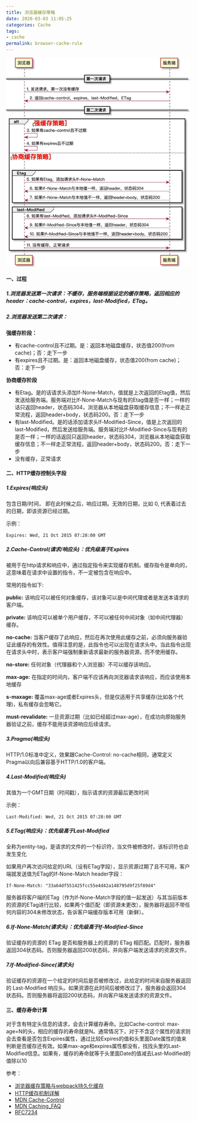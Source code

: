 ```yaml
---
title: 浏览器缓存策略
date: 2020-03-03 11:05:25
categories: Cache
tags:
- cache
permalink: browser-cache-rule
---
```

![](../images/browser-cache.jpeg)
<!--more-->

#### 一、过程
##### 1.浏览器发送第一次请求：不缓存，服务端根据设定的缓存策略，返回相应的header：cache-control，expires，last-Modified，ETag。
##### 2.浏览器发送第二次请求：
**强缓存阶段：**
- 有cache-control且不过期。是：返回本地磁盘缓存，状态值200(from cache)；否：走下一步
- 有expires且不过期。是：返回本地磁盘缓存，状态值200(from cache)；否：走下一步

**协商缓存阶段**
- 有Etag。是的话请求头添加If-None-Match，值就是上次返回的Etag值，然后发送给服务端。服务端对比If-None-Match与现有的Etag值是否一样；一样的话只返回header，状态码304，浏览器从本地磁盘获取缓存信息；不一样走正常流程，返回header+body，状态码200。否：走下一步
- 有last-Modified。是的话添加请求头If-Modified-Since，值是上次返回的last-Modified，然后发送给服务端。服务端对比If-Modified-Since与现有的是否一样；一样的话返回只返回header，状态码304，浏览器从本地磁盘获取缓存信息；不一样走正常流程，返回header+body，状态码200。否：走下一步
- 没有缓存，正常请求

#### 二、HTTP缓存控制头字段
##### 1.Expires(响应头)
包含日期/时间， 即在此时候之后，响应过期。无效的日期，比如 0, 代表着过去的日期，即该资源已经过期。

示例：
```
Expires: Wed, 21 Oct 2015 07:28:00 GMT
```

##### 2.Cache-Control(请求/响应头)：优先级高于Expires
被用于在http请求和响应中，通过指定指令来实现缓存机制。缓存指令是单向的，这意味着在请求中设置的指令，不一定被包含在响应中。

常用的指令如下:

**public:** 该响应可以被任何对象缓存，该对象可以是中间代理或者是发送本请求的客户端。

**private:** 该响应可以被单个用户缓存，不可以被任何中间对象（如中间代理器）缓存。

**no-cache:** 当客户缓存了此响应，然后在再次使用此缓存之前，必须向服务器验证此缓存的有效性。值得注意的是，此指令也可以出现在请求头中。当此指令出现在请求头中时，表示客户端强制重新请求最新的服务器资源，而不使用缓存。

**no-store:** 任何对象（代理器和个人浏览器）不可以缓存该响应。

**max-age:** 在指定的时间内，客户端不应该再向浏览器请求该响应，而应该使用本地缓存

**s-maxage:** 覆盖max-age或者Expires头，但是仅适用于共享缓存(比如各个代理)，私有缓存会忽略它。

**must-revalidate:** 一旦资源过期（比如已经超过max-age），在成功向原始服务器验证之前，缓存不能用该资源响应后续请求。

##### 3.Pragma(响应头)
HTTP/1.0标准中定义，效果跟Cache-Control: no-cache相同，通常定义Pragma以向后兼容基于HTTP/1.0的客户端。

##### 4.Last-Modified(响应头)
其值为一个GMT日期（时间戳），指示请求的资源最后更改时间

示例：
```
Last-Modified: Wed, 21 Oct 2015 07:28:00 GMT
```

##### 5.ETag(响应头)：优先级高于Last-Modified
全称为entity-tag，是请求的文件的一个标识符，当文件被修改时，该标识符也会发生变化

如果用户再次访问给定的URL（设有ETag字段），显示资源过期了且不可用，客户端就发送值为ETag的If-None-Match header字段：
```
If-None-Match: "33a64df551425fcc55e4d42a148795d9f25f89d4"
```
服务器将客户端的ETag（作为If-None-Match字段的值一起发送）与其当前版本的资源的ETag进行比较，如果两个值匹配（即资源未更改），服务器将返回不带任何内容的304未修改状态，告诉客户端缓存版本可用（新鲜）。

##### 6.If-None-Match(请求头)：优先级高于If-Modified-Since
验证缓存的资源的 ETag 是否和服务器上的资源的 ETag 相匹配。匹配时，服务器返回304状态码。否则服务器返回200状态码，并向客户端发送请求的资源文件。

##### 7.If-Modified-Since(请求头)
验证缓存的资源在一个给定的时间后是否被修改过，此给定的时间来自服务器返回的 Last-Modified 响应头。如果资源在此时间后被修改过了，服务器会返回304状态码。否则服务器将返回200状态码，并向客户端发送请求的资源文件。

#### 三、缓存寿命计算
对于含有特定头信息的请求，会去计算缓存寿命。比如Cache-control: max-age=N的头，相应的缓存的寿命就是N。通常情况下，对于不含这个属性的请求则会去查看是否包含Expires属性，通过比较Expires的值和头里面Date属性的值来判断是否缓存还有效。如果max-age和expires属性都没有，找找头里的Last-Modified信息。如果有，缓存的寿命就等于头里面Date的值减去Last-Modified的值除以10


参考：
- [浏览器缓存策略与webpack持久化缓存](https://juejin.im/post/5df886896fb9a0161104cd45)
- [HTTP缓存机制详解](https://blog.wildcoder.me/2019/10/27/http-cache/)
- [MDN Cache-Control](https://developer.mozilla.org/zh-CN/docs/Web/HTTP/Headers/Cache-Control)
- [MDN Caching_FAQ](https://developer.mozilla.org/zh-CN/docs/Web/HTTP/Caching_FAQ)
- [RFC7234](https://tools.ietf.org/html/rfc7234)

